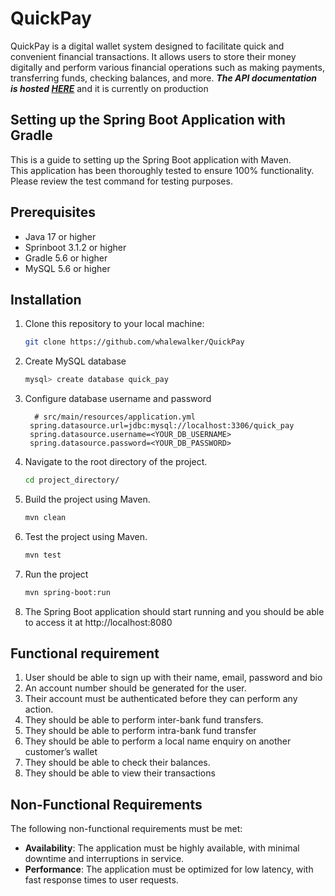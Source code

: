 # QuickPay
QuickPay is a digital wallet system designed to facilitate quick and convenient financial transactions. It allows users to store their money digitally and perform various financial operations such as making payments, transferring funds, checking balances, and more.
***The API documentation is hosted [HERE](https://documenter.getpostman.com/view/18385063/2s9XxySZiY#1d0ea8d9-db20-4868-a83b-4f5f03d3be98)*** and it is currently on production 


## Setting up the Spring Boot Application with Gradle

This is a guide to setting up the Spring Boot application with Maven. <br>
This application has been thoroughly tested to ensure 100% functionality. Please review the test command for testing purposes.

## Prerequisites

- Java 17 or higher
- Sprinboot 3.1.2 or higher
- Gradle 5.6 or higher
- MySQL 5.6 or higher

## Installation

1. Clone this repository to your local machine:

    ```bash
    git clone https://github.com/whalewalker/QuickPay
    ```

2. Create MySQL database

   ```bash
   mysql> create database quick_pay
   ```

3. Configure database username and password

     ```properties
       # src/main/resources/application.yml
      spring.datasource.url=jdbc:mysql://localhost:3306/quick_pay
      spring.datasource.username=<YOUR_DB_USERNAME>
      spring.datasource.password=<YOUR_DB_PASSWORD>
     ```
   
4.  Navigate to the root directory of the project.
    ```bash
    cd project_directory/
    ```

5. Build the project using Maven.
   ```bash
   mvn clean 
    ```

6. Test the project using Maven.
   ```bash
   mvn test 
    ```

7. Run the project 
   ```bash
   mvn spring-boot:run
    ```
8. The Spring Boot application should start running and you should be able to access it at http://localhost:8080

## Functional requirement
1. User should be able to sign up with their name, email, password and bio
2. An account number should be generated for the user.
3. Their account must be authenticated before they can perform any action.
4. They should be able to perform inter-bank fund transfers.
5. They should be able to perform intra-bank fund transfer
6. They should be able to perform a local name enquiry on another customer’s
wallet
7. They should be able to check their balances.
8. They should be able to view their transactions

## Non-Functional Requirements
The following non-functional requirements must be met:
- **Availability**: The application must be highly available, with minimal downtime and interruptions in service.
- **Performance**: The application must be optimized for low latency, with fast response times to user requests.

